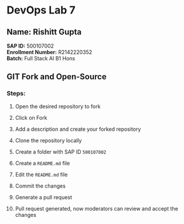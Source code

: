 # DevOps Lab 7

## Name: Rishitt Gupta  
**SAP ID:** 500107002  
**Enrollment Number:** R2142220352  
**Batch:** Full Stack AI B1 Hons  

## GIT Fork and Open-Source  

### Steps:

1. Open the desired repository to fork  
2. Click on Fork  
3. Add a description and create your forked repository  
4. Clone the repository locally  

5. Create a folder with SAP ID `500107002`  
6. Create a `README.md` file  
7. Edit the `README.md` file  

8. Commit the changes  
9. Generate a pull request  
10. Pull request generated, now moderators can review and accept the changes  
